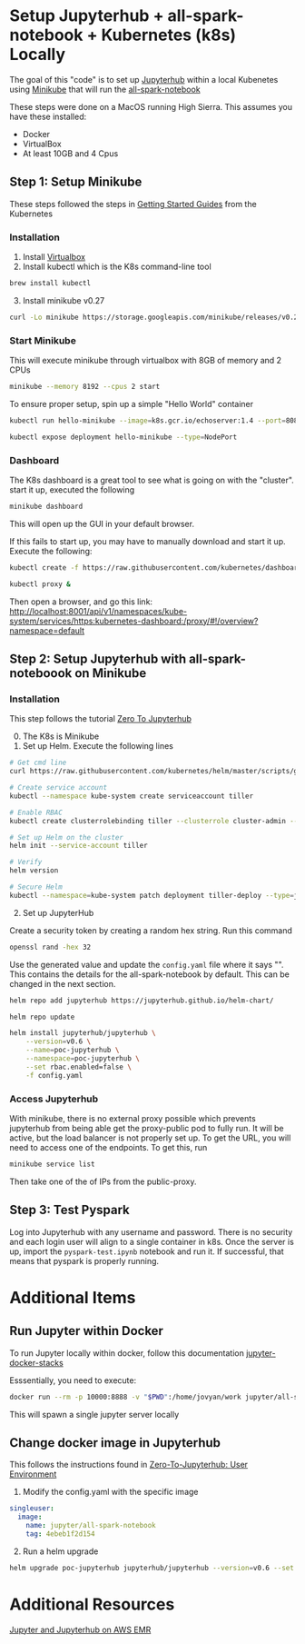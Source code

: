 # Setup Jupyterhub + all-spark-notebook + Kubernetes (k8s) Locally

The goal of this "code" is to set up [Jupyterhub](https://github.com/jupyterhub/jupyterhub) within a local Kubenetes using [Minikube](https://kubernetes.io/docs/getting-started-guides/minikube/) that will run the [all-spark-notebook]( https://github.com/jupyter/docker-stacks/tree/master/all-spark-notebook)

These steps were done on a MacOS running High Sierra. This assumes you have these installed:

- Docker
- VirtualBox
- At least 10GB and 4 Cpus

## Step 1: Setup Minikube

These steps followed the steps in [Getting Started Guides](https://kubernetes.io/docs/getting-started-guides/minikube/) from the Kubernetes

### Installation

1. Install [Virtualbox](https://www.virtualbox.org/)
2. Install kubectl which is the K8s command-line tool

``` bash
brew install kubectl
```

3. Install minikube v0.27

``` bash
curl -Lo minikube https://storage.googleapis.com/minikube/releases/v0.27.0/minikube-darwin-amd64 && chmod +x minikube && sudo mv minikube /usr/local/bin/
```

### Start Minikube

This will execute minikube through virtualbox with 8GB of memory and 2 CPUs

```bash
minikube --memory 8192 --cpus 2 start
```

To ensure proper setup, spin up a simple "Hello World" container

```bash
kubectl run hello-minikube --image=k8s.gcr.io/echoserver:1.4 --port=8080

kubectl expose deployment hello-minikube --type=NodePort
```

### Dashboard
The K8s dashboard is a great tool to see what is going on with the "cluster". start it up, executed the following

```bash
minikube dashboard
```

This will open up the GUI in your default browser.

If this fails to start up, you may have to manually download and start it up. Execute the following:

```bash
kubectl create -f https://raw.githubusercontent.com/kubernetes/dashboard/master/src/deploy/recommended/kubernetes-dashboard.yaml

kubectl proxy &
```

Then open a browser, and go this link: <http://localhost:8001/api/v1/namespaces/kube-system/services/https:kubernetes-dashboard:/proxy/#!/overview?namespace=default>

## Step 2: Setup Jupyterhub with all-spark-noteboook on Minikube

### Installation

This step follows the tutorial [Zero To Jupyterhub](http://zero-to-jupyterhub.readthedocs.io/en/latest/index.html)

0. The K8s is Minikube
1. Set up Helm. Execute the following lines

```bash
# Get cmd line
curl https://raw.githubusercontent.com/kubernetes/helm/master/scripts/get | bash

# Create service account
kubectl --namespace kube-system create serviceaccount tiller

# Enable RBAC
kubectl create clusterrolebinding tiller --clusterrole cluster-admin --serviceaccount=kube-system:tiller

# Set up Helm on the cluster
helm init --service-account tiller

# Verify
helm version

# Secure Helm
kubectl --namespace=kube-system patch deployment tiller-deploy --type=json --patch='[{"op": "add", "path": "/spec/template/spec/containers/0/command", "value": ["/tiller", "--listen=localhost:44134"]}]'
```

2. Set up JupyterHub

Create a security token by creating a random hex string. Run this command

```bash
openssl rand -hex 32
```

Use the generated value and update the ```config.yaml``` file where it says "<PUT-SECURITY-TOKEN-HERE>". This contains the details for the all-spark-notebook by default. This can be changed in the next section.

```bash
helm repo add jupyterhub https://jupyterhub.github.io/helm-chart/

helm repo update

helm install jupyterhub/jupyterhub \
    --version=v0.6 \
    --name=poc-jupyterhub \
    --namespace=poc-jupyterhub \
    --set rbac.enabled=false \
    -f config.yaml
```

### Access Jupyterhub

With minikube, there is no external proxy possible which prevents jupyterhub from being able get the proxy-public pod to fully run. It will be active, but the load balancer is not properly set up. To get the URL, you will need to access one of the endpoints. To get this, run 
```bash
minikube service list
```
Then take one of the of IPs from the public-proxy.


## Step 3: Test Pyspark

Log into Jupyterhub with any username and password. There is no security and each login user will align to a single container in k8s. Once the server is up, import the ```pyspark-test.ipynb``` notebook and run it. If successful, that means that pyspark is properly running.

# Additional Items

## Run Jupyter within Docker

To run Jupyter locally within docker, follow this documentation [jupyter-docker-stacks](http://jupyter-docker-stacks.readthedocs.io/en/latest/)

Esssentially, you need to execute:
```bash
docker run --rm -p 10000:8888 -v "$PWD":/home/jovyan/work jupyter/all-spark-notebook
```

This will spawn a single jupyter server locally

## Change docker image in Jupyterhub

This follows the instructions found in [Zero-To-Jupyterhub: User Environment](http://zero-to-jupyterhub.readthedocs.io/en/latest/user-environment.html)

1. Modify the config.yaml with the specific image

```yaml
singleuser:
  image:
    name: jupyter/all-spark-notebook
    tag: 4ebeb1f2d154
```

2. Run a helm upgrade 

```bash 
helm upgrade poc-jupyterhub jupyterhub/jupyterhub --version=v0.6 --set rbac.enabled=false -f config.yaml
```

# Additional Resources

[Jupyter and Jupyterhub on AWS EMR](https://aws.amazon.com/blogs/big-data/running-jupyter-notebook-and-jupyterhub-on-amazon-emr/)
